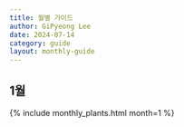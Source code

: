 ```yaml
---
title: 월별 가이드
author: GiPyeong Lee
date: 2024-07-14
category: guide
layout: monthly-guide
---
```

## 1월

{% include monthly_plants.html month=1 %}
<!-- {% for month in (1..12) %}
## {{ month }}월

{% include monthly_plants.html month=month %}

{% endfor %} -->